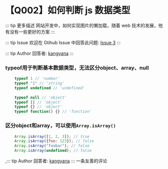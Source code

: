 # 【Q002】如何判断 js 数据类型

::: tip 更多描述
网站开发中，如何实现图片的懒加载，随着 web 技术的发展，他有没有一些更好的方案
:::

::: tip Issue
欢迎在 Gtihub Issue 中回答此问题: [Issue 3](https://github.com/kangyana/daily-question/issues/2)
:::

::: tip Author
回答者: [kangyana](https://github.com/kangyana)
:::
### typeof用于判断基本数据类型，无法区分object、array、null
```javascript
    typeof 1 // 'number'
    typeof "1" // 'string'
    typeof undefined // 'undefined'
    
    typeof null // 'object'
    typeof [] // 'object'
    typeof {} // 'object'
    typeof function() {} // 'function'
```

### 区分object和array，可以使用`Array.isArray()`
```javascript
    Array.isArray([1, 2, 3]); // true
    Array.isArray({foo: 123}); // false
    Array.isArray("foobar"); // false
    Array.isArray(undefined); // false
```
,::: tip Author
回答者: [kangyana](https://github.com/kangyana)
:::
一条友善的评论
